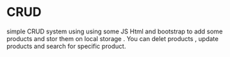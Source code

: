 # CRUD
simple CRUD system using using some JS Html and bootstrap to add some products and stor them on local storage .
You can delet products , update products and search for specific product.
